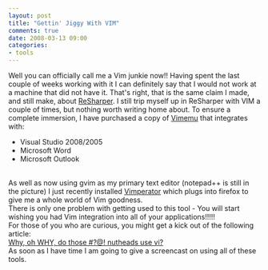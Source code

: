 ```yaml
---
layout: post
title: "Gettin' Jiggy With VIM"
comments: true
date: 2008-03-13 09:00
categories:
- tools
---
```


Well you can officially call me a Vim junkie now!! Having spent the last couple of weeks working with it I can definitely say that I would not work at a machine that did not have it. That's right, that is the same claim I made, and still make, about [ReSharper](http://www.jetbrains.com/resharper/). I still trip myself up in ReSharper with VIM a couple of times, but nothing worth writing home about. To ensure a complete immersion, I have purchased a copy of [Vimemu](http://www.viemu.com/) that integrates with:  <ul>   <li>Visual Studio 2008/2005</li>    <li>Microsoft Word</li>    <li>Microsoft Outlook</li> </ul>  
As well as now using gvim as my primary text editor (notepad++ is still in the picture) I just recently installed [Vimperator](http://vimperator.mozdev.org/) which plugs into firefox to give me a whole world of Vim goodness.  
There is only one problem with getting used to this tool - You will start wishing you had Vim integration into all of your applications!!!!!  
For those of you who are curious, you might get a kick out of the following article:  
[Why, oh WHY, do those #?@! nutheads use vi?](http://www.viemu.com/a-why-vi-vim.html)  
As soon as I have time I am going to give a screencast on using all of these tools.




